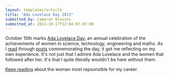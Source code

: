```yaml
---
layout: templates/article
title: "Ada Lovelace Day 2013"
submitted_by: Cameron Blevins
submitted_at: 2013-10-17T12:04:07-07:00
---
```


October 15th marks [Ada Lovelace Day](http://findingada.com/), an annual celebration of the achievements of women in science, technology, engineering and maths. As I [read](http://melissaterras.blogspot.co.uk/2013/10/for-ada-lovelace-day-father-busas.html) through [posts](http://jezebel.com/lady-scientists-organize-mass-wikipedia-edit-to-honor-a-1443894109) commemorating the day, it got me reflecting on my own experience. It's not just that I admire Ada Lovelace and the women that followed after her. It's that I quite literally wouldn't be here without them.


[Keep reading](http://historying.org/2013/10/15/ada-lovelace-day-2013/) about the woman most repsonsible for my career.





